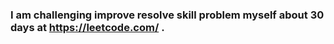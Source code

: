 ### I am challenging improve resolve skill problem myself about 30 days at https://leetcode.com/ .


